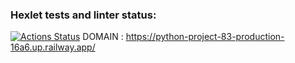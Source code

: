 ### Hexlet tests and linter status:
[![Actions Status](https://github.com/Chudilo4/python-project-83/workflows/hexlet-check/badge.svg)](https://github.com/Chudilo4/python-project-83/actions)
DOMAIN : https://python-project-83-production-16a6.up.railway.app/